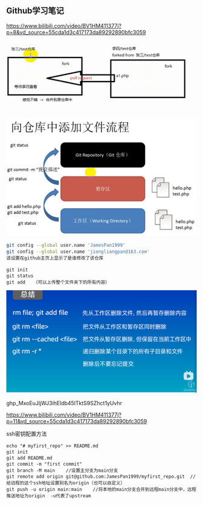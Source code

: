 ## Github学习笔记

https://www.bilibili.com/video/BV1HM411377j?p=8&vd_source=55cda1d3c417173da89292890bfc3059

![](./figure/image-20231227165058475.png)

![](./figure/image-20231227202143234.png)

```sh
git config --global user.name 'JamesPan1999'
git config --global user.name 'jiongliangpan@163.com'
该设置在github主页上显示了是谁修改了该仓库
```

```
git init
git status
git add   （可以上传整个文件夹下的所有内容）

```

![](./figure/gir_rm.png)

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



https://www.bilibili.com/video/BV1HM411377j?p=11&vd_source=55cda1d3c417173da89292890bfc3059

ssh密钥配置方法



```shell
echo "# myfirst_repo" >> README.md
git init
git add README.md
git commit -m "first commit"
git branch -M main    //设置主分支为main分支
git remote add origin git@github.com:JamesPan1999/myfirst_repo.git  //给远程的这个ssh地址设置别名为origin（也可以自定义）
git push -u origin main:main    //将本地的main分支合并到远程main分支中，远程推送地址为origin  -u代表了upstream
```


